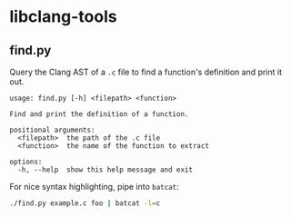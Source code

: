# libclang-tools

## find.py

Query the Clang AST of a `.c` file to find a function's definition and print it out.

```
usage: find.py [-h] <filepath> <function>

Find and print the definition of a function.

positional arguments:
  <filepath>  the path of the .c file
  <function>  the name of the function to extract

options:
  -h, --help  show this help message and exit
```

For nice syntax highlighting, pipe into `batcat`:

```.sh
./find.py example.c foo | batcat -l=c
```
